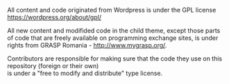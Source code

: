 
All content and code originated from Wordpress is under the GPL license https://wordpress.org/about/gpl/ 

All new content and modifided code in the child theme, except those parts of code that are freely available on programming exchange sites,
is under rights from GRASP Romania - http://www.mygrasp.org/.

Contributors are responsible for making sure that the code they use on this repository (foreign or their own)  
is under a "free to modify and distribute" type license.
